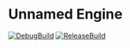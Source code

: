 ﻿# Unnamed Engine

[![DebugBuild](https://github.com/mizuhamiNeec/GE3_GameEngine/actions/workflows/DebugBuild.yml/badge.svg)](https://github.com/mizuhamiNeec/GE3_GameEngine/actions/workflows/DebugBuild.yml)
[![ReleaseBuild](https://github.com/mizuhamiNeec/GE3_GameEngine/actions/workflows/ReleaseBuild.yml/badge.svg)](https://github.com/mizuhamiNeec/GE3_GameEngine/actions/workflows/ReleaseBuild.yml)
